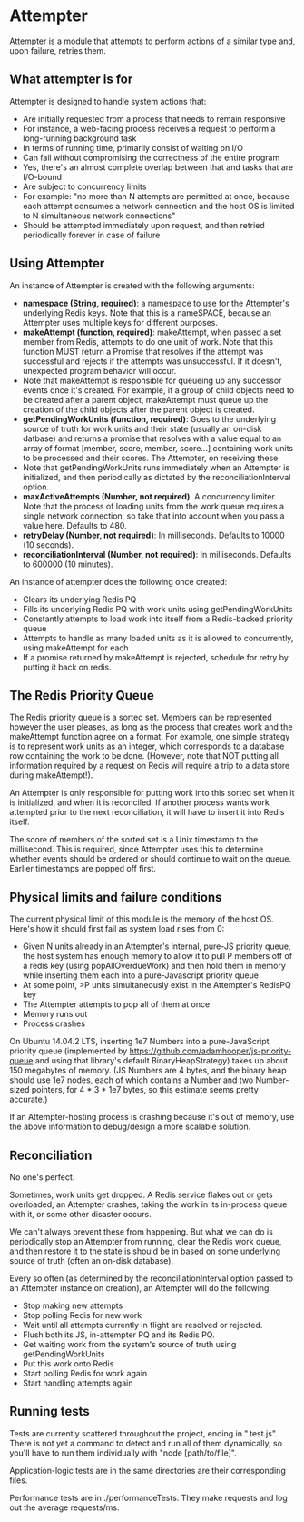 Attempter
============

Attempter is a module that attempts to perform actions of a similar type and,
upon failure, retries them.

What attempter is for
---------------

Attempter is designed to handle system actions that:
* Are initially requested from a process that needs to remain responsive
 * For instance, a web-facing process receives a request to perform a
   long-running background task
* In terms of running time, primarily consist of waiting on I/O
* Can fail without compromising the correctness of the entire program
 * Yes, there's an almost complete overlap between that and tasks that are
   I/O-bound
* Are subject to concurrency limits
 * For example: "no more than N attempts are permitted at once, because each
   attempt consumes a network connection and the host OS is limited to N
   simultaneous network connections"
* Should be attempted immediately upon request, and then retried periodically
  forever in case of failure

Using Attempter
---------------

An instance of Attempter is created with the following arguments:
* **namespace (String, required)**: a namespace to use for the Attempter's
  underlying Redis keys. Note that this is a nameSPACE, because an Attempter
  uses multiple keys for different purposes.
* **makeAttempt (function, required)**: makeAttempt, when passed a set member from
  Redis, attempts to do one unit of work. Note that this function MUST return
  a Promise that resolves if the attempt was successful and rejects if the
  attempts was unsuccessful. If it doesn't, unexpected program behavior will
  occur.
 * Note that makeAttempt is responsible for queueing up any successor events
   once it's created. For example, if a group of child objects need to be
   created after a parent object, makeAttempt must queue up the creation of the
   child objects after the parent object is created.
* **getPendingWorkUnits (function, required)**: Goes to the underlying source of
truth for work units and their state (usually an on-disk datbase) and returns a
promise that resolves with a value equal to an array of format [member, score,
member, score...] containing work units to be processed and their scores. The
Attempter, on receiving these
 * Note that getPendingWorkUnits runs immediately when an Attempter is
 initialized, and then periodically as dictated by the reconciliationInterval
 option.
* **maxActiveAttempts (Number, not required)**: A concurrency limiter. Note that
  the process of loading units from the work queue requires a single network
  connection, so take that into account when you pass a value here. Defaults
  to 480.
* **retryDelay (Number, not required)**: In milliseconds. Defaults to 10000 (10
seconds).
* **reconciliationInterval (Number, not required)**: In milliseconds. Defaults
to 600000 (10 minutes).


An instance of attempter does the following once created:
* Clears its underlying Redis PQ
* Fills its underlying Redis PQ with work units using getPendingWorkUnits
* Constantly attempts to load work into itself from a Redis-backed priority
  queue
* Attempts to handle as many loaded units as it is allowed to concurrently,
  using makeAttempt for each
* If a promise returned by makeAttempt is rejected, schedule for retry by
putting it back on redis.

The Redis Priority Queue
--------------

The Redis priority queue is a sorted set. Members can be represented however the
user pleases, as long as the process that creates work and the makeAttempt
function agree on a format. For example, one simple strategy is to represent
work units as an integer, which corresponds to a database row containing the
work to be done. (However, note that NOT putting all information required by
a request on Redis will require a trip to a data store during makeAttempt!).

An Attempter is only responsible for putting work into this sorted set when it
is initialized, and when it is reconciled. If another process wants work
attempted prior to the next reconciliation, it will have to insert it into
Redis itself.

The score of members of the sorted set is a Unix timestamp to the millisecond.
This is required, since Attempter uses this to determine whether
events should be ordered or should continue to wait on the queue. Earlier
timestamps are popped off first.

Physical limits and failure conditions
------------

The current physical limit of this module is the memory of the host OS. Here's
how it should first fail as system load rises from 0:
* Given N units already in an Attempter's internal, pure-JS priority queue, the
  host system has enough memory to allow it to pull P members off of a redis key
  (using popAllOverdueWork) and then hold them in memory while inserting them
  each into a pure-Javascript priority queue
* At some point, >P units simultaneously exist in the Attempter's RedisPQ key
* The Attempter attempts to pop all of them at once
* Memory runs out
* Process crashes

On Ubuntu 14.04.2 LTS, inserting 1e7 Numbers into a pure-JavaScript priority
queue (implemented by https://github.com/adamhooper/js-priority-queue and using
that library's default BinaryHeapStrategy) takes up about 150 megabytes of
memory. (JS Numbers are 4 bytes, and the binary heap should use 1e7 nodes, each
of which contains a Number and two Number-sized pointers, for 4 * 3 * 1e7 bytes,
so this estimate seems pretty accurate.)

If an Attempter-hosting process is crashing because it's out of memory, use the
above information to debug/design a more scalable solution.


Reconciliation
--------------

No one's perfect.

Sometimes, work units get dropped. A Redis service flakes out or gets
overloaded, an Attempter crashes, taking the work in its in-process queue with
it, or some other disaster occurs.

We can't always prevent these from happening. But what we can do is periodically
stop an Attempter from running, clear the Redis work queue, and then restore
it to the state is should be in based on some underlying source of truth (often
an on-disk database).

Every so often (as determined by the reconciliationInterval option passed to
an Attempter instance on creation), an Attempter will do the following:
* Stop making new attempts
* Stop polling Redis for new work
* Wait until all attempts currently in flight are resolved or rejected.
* Flush both its JS, in-attempter PQ and its Redis PQ.
* Get waiting work from the system's source of truth using getPendingWorkUnits
* Put this work onto Redis
* Start polling Redis for work again
* Start handling attempts again


Running tests
-------------

Tests are currently scattered throughout the project, ending in ".test.js".
There is not yet a command to detect and run all of them dynamically, so you'll
have to run them individually with "node [path/to/file]".

Application-logic tests are in the same directories are their corresponding
files.

Performance tests are in ./performanceTests. They make requests and log out the
average requests/ms.